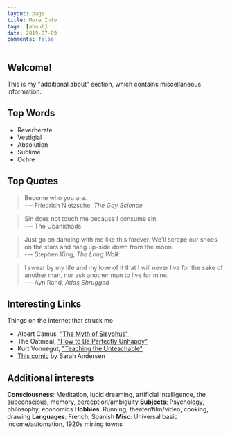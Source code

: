 ```yaml
---
layout: page
title: More Info
tags: [about]
date: 2019-07-09
comments: false
---
```


## Welcome!

This is my "additional about" section, which contains miscellaneous information.

## Top Words

* Reverberate
* Vestigial
* Absolution
* Sublime
* Ochre

## Top Quotes
> Become who you are.  
--- Friedrich Nietzsche, <i>The Gay Science</i>
    
> Sin does not touch me because I consume sin.    
--- The Upanishads

> Just go on dancing with me like this forever. We'll scrape our shoes on the stars and hang up-side down from the moon.    
--- Stephen King, <i>The Long Walk</i> 

> I swear by my life and my love of it that I will never live for the sake of another man, nor ask another man to live for mine.  
--- Ayn Rand, <i>Atlas Shrugged</i>  

## Interesting Links
Things on the internet that struck me
* Albert Camus, ["The Myth of Sisyphus"](http://dbanach.com/sisyphus.htm)
* The Oatmeal, ["How to Be Perfectly Unhappy"](https://theoatmeal.com/comics/unhappy)
* Kurt Vonnegut, ["Teaching the Unteachable"](https://archive.nytimes.com/www.nytimes.com/books/97/09/28/lifetimes/vonnegut-teaching.html)
* [This comic](https://sarahcandersen.com/post/170457438301) by Sarah Andersen

## Additional interests

<b>Consciousness</b>: Meditation, lucid dreaming, artificial intelligence, the subconscious, memory, perception/ambiguity 
<b>Subjects</b>: Psychology, philosophy, economics
<b>Hobbies</b>: Running, theater/film/video, cooking, drawing
<b>Languages</b>: French, Spanish
<b>Misc</b>: Universal basic income/automation, 1920s mining towns
